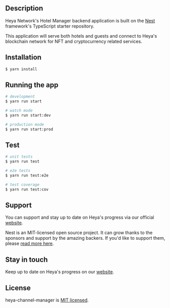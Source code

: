 ## Description

Heya Network's Hotel Manager backend application is built on the [Nest](https://github.com/nestjs/nest) framework's TypeScript starter repository.

This application will serve both hotels and guests and connect to Heya's blockchain network for NFT and cryptocurrency related services.

## Installation

```bash
$ yarn install
```

## Running the app

```bash
# development
$ yarn run start

# watch mode
$ yarn run start:dev

# production mode
$ yarn run start:prod
```

## Test

```bash
# unit tests
$ yarn run test

# e2e tests
$ yarn run test:e2e

# test coverage
$ yarn run test:cov
```

## Support

You can support and stay up to date on Heya's progress via our official [website](http://www.heya.network/).

Nest is an MIT-licensed open source project. It can grow thanks to the sponsors and support by the amazing backers. If you'd like to support them, please [read more here](https://docs.nestjs.com/support).

## Stay in touch

Keep up to date on Heya's progress on our [website](http://www.heya.network/).

## License

heya-channel-manager is [MIT licensed](https://github.com/nestjs/nest/blob/master/LICENSE).

